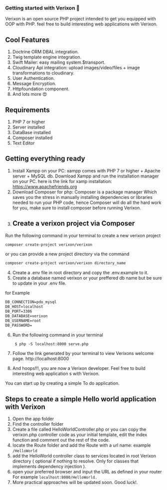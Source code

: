 ### Getting started with Verixon 💎

Verixon is an open source PHP project intended to get you equipped with OOP with PHP. feel free to build interesting web applications with Verixon.
## Cool Features
1. Doctrine ORM DBAL integration.
2. Twig template engine integration.
3. Swift Mailer: easy mailing system.$transport.
4. Cloudinary Api integration: upload images/video/files + image transformations to cloudinary.
5. User Authentication.
6. Message Encryption. 
7. Httpfoundation component.
8. And lots more 😍

## Requirements

1.  PHP 7 or higher
2.  Server installed
3.  DataBase installed
4.  Composer installed
5.  Text Editor


## Getting everything ready

1. Install Xampp on your PC: xampp comes with PHP 7 or higher + Apache server + MySQL db.
Download Xampp and run the installation manager on your PC. here is the link for xamp installation: https://www.apachefriends.org
2. Download Composer for php: Composer is a package manager Which saves you the stress in manually installing dependencies or libraries needed to run your PHP code, hence Composer will do all the hard work for you, make sure to install composer before running Verixon.
3. ## Create a verixon project via Composer

 Run the following command in your terminal to create a new verixon project
 
 ```markdown
 composer create-project verixon/verixon 
 ```
 or you can provide a new project directory via the command
 
  ```markdown
 composer create-project verixon/verixon directory_name
 ```
 
4. Create a .env file in root directory and copy the .env.example  to it.
5. Create a database named verixon or your preffered db name but be sure to update in your .env file.

for Example

```markdown
DB_CONNECTION=pdo_mysql
DB_HOST=localhost
DB_PORT=3306
DB_DATABASE=verixon
DB_USERNAME=root
DB_PASSWORD=
```
6. Run the following command in your terminal 

   ```markdown
    $ php -S localhost:8000 serve.php
   ```
7. Follow the link generated by your terminal to view Verixons welcome page.
http://localhost:8000

8. And hoops!!!, you are now a Verixon developer.
Feel free to build interesting web application s with Verixon.

You can start up by creating a simple To do application.
## Steps to create a simple Hello world application with Verixon
1. Open the app folder
2. Find the controller folder
3. Create a file called HelloWorldController.php
or you can copy the verixon.php controller code as your initial template, edit the index function and comment out the rest of the code.
4. locate the Route folder and add the Route with a url name: example `/HelloWorld`
5. add the HelloWorld controller class to services located in root Verixon directory ( optional if nothing to resolve. Only for classes that implements dependency injection ).
6. open your preferred browser and input the URL as defined in your router
For example `localhost:8000/HelloWorld.`
7. More practical approaches will be updated soon.
Good luck!.


